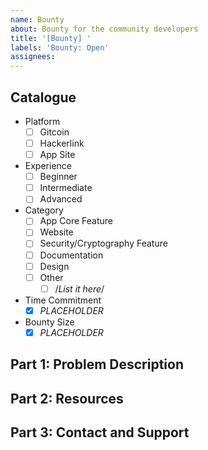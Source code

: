 ```yaml
---
name: Bounty
about: Bounty for the community developers
title: '[Bounty] '
labels: 'Bounty: Open'
assignees:
---
```


## Catalogue

- Platform
  - [ ] Gitcoin
  - [ ] Hackerlink
  - [ ] App Site
- Experience
  - [ ] Beginner
  - [ ] Intermediate
  - [ ] Advanced
- Category
  - [ ] App Core Feature
  - [ ] Website
  - [ ] Security/Cryptography Feature
  - [ ] Documentation
  - [ ] Design
  - [ ] Other
    - [ ] /_List it here_/
- Time Commitment
  - [x] *PLACEHOLDER*
- Bounty Size
  - [x] *PLACEHOLDER*

## Part 1: Problem Description

## Part 2: Resources

## Part 3: Contact and Support

